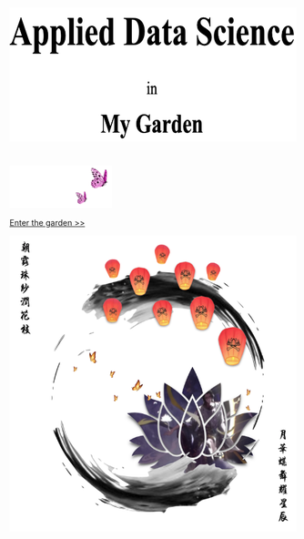 
<p align="center">
<img src="https://github.com/lady-h-world/My_Garden/blob/main/images/cover/cover_title.png" width="517" height="236" />
</p>

#

<p align="left">
<img src="https://github.com/lady-h-world/My_Garden/blob/main/images/follow_us.png" width="180" height="75" />
</p>

[Enter the garden >>][1]


<p align="center">
<img src="https://github.com/lady-h-world/My_Garden/blob/main/images/cover/my_garden.png" width="570" height="520" />
</p>






[1]:https://github.com/lady-h-world/My_Garden/blob/main/reading_pages/cover/welcome.md
